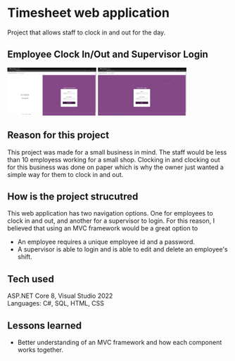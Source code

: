# Timesheet web application
Project that allows staff to clock in and out for the day.

## Employee Clock In/Out and Supervisor Login
<img src="TimesheetDEV/wwwroot/img/Timesheet1.PNG" width="40%" height="40%"> <img src="TimesheetDEV/wwwroot/img/Timesheet2.PNG" width="40%" height="40%">

## Reason for this project
This project was made for a small business in mind. The staff would be less than 10 employess working for a small shop. Clocking in and clocking out for this business was done on paper which is why the owner just wanted a simple way for them to clock in and out. 

## How is the project strucutred
This web application has two navigation options. One for employees to clock in and out, and another for a supervisor to login. For this reason, I believed that using an MVC framework would be a great option to 
* An employee requires a unique employee id and a password. 
* A supervisor is able to login and is able to edit and delete an employee's shift. 

## Tech used
ASP.NET Core 8, Visual Studio 2022<br/>
Languages: C#, SQL, HTML, CSS

## Lessons learned
* Better understanding of an MVC framework and how each component works together.
